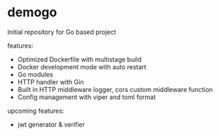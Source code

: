 # demogo

Initial repository for Go based project

features:
- Optimized Dockerfile with multistage build
- Docker development mode with auto restart
- Go modules 
- HTTP handler with Gin
- Built in HTTP middleware logger, cors custom middleware function
- Config management with viper and toml format

upcoming features:
- jwt generator & verifier
